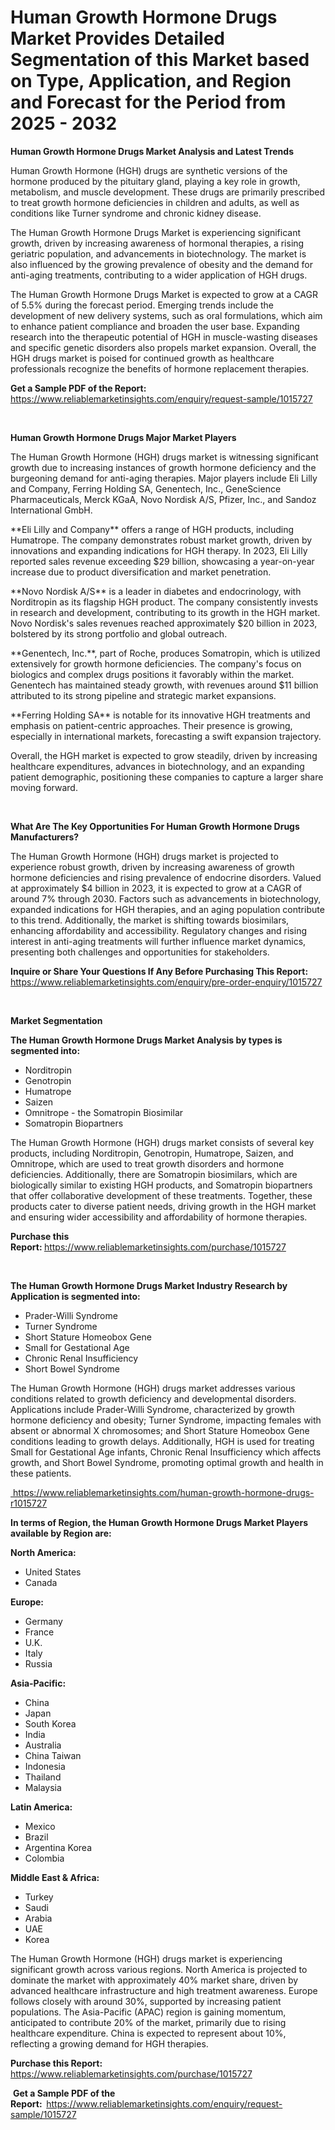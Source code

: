 <p><h1>Human Growth Hormone Drugs Market Provides Detailed Segmentation of this Market based on Type, Application, and Region and Forecast for the Period from 2025 - 2032</h1></p><p><strong>Human Growth Hormone Drugs Market Analysis and Latest Trends</strong></p>
<p><p>Human Growth Hormone (HGH) drugs are synthetic versions of the hormone produced by the pituitary gland, playing a key role in growth, metabolism, and muscle development. These drugs are primarily prescribed to treat growth hormone deficiencies in children and adults, as well as conditions like Turner syndrome and chronic kidney disease. </p><p>The Human Growth Hormone Drugs Market is experiencing significant growth, driven by increasing awareness of hormonal therapies, a rising geriatric population, and advancements in biotechnology. The market is also influenced by the growing prevalence of obesity and the demand for anti-aging treatments, contributing to a wider application of HGH drugs. </p><p>The Human Growth Hormone Drugs Market is expected to grow at a CAGR of 5.5% during the forecast period. Emerging trends include the development of new delivery systems, such as oral formulations, which aim to enhance patient compliance and broaden the user base. Expanding research into the therapeutic potential of HGH in muscle-wasting diseases and specific genetic disorders also propels market expansion. Overall, the HGH drugs market is poised for continued growth as healthcare professionals recognize the benefits of hormone replacement therapies.</p></p>
<p><strong>Get a Sample PDF of the Report:&nbsp;</strong> <a href="https://www.reliablemarketinsights.com/enquiry/request-sample/1015727?utm_campaign=3615&utm_medium=2&utm_source=Github&utm_content=ia&utm_term=19042025&utm_id=human-growth-hormone-drugs">https://www.reliablemarketinsights.com/enquiry/request-sample/1015727</a></p>
<p>&nbsp;</p>
<p><strong>Human Growth Hormone Drugs Major Market Players</strong></p>
<p><p>The Human Growth Hormone (HGH) drugs market is witnessing significant growth due to increasing instances of growth hormone deficiency and the burgeoning demand for anti-aging therapies. Major players include Eli Lilly and Company, Ferring Holding SA, Genentech, Inc., GeneScience Pharmaceuticals, Merck KGaA, Novo Nordisk A/S, Pfizer, Inc., and Sandoz International GmbH.</p><p>**Eli Lilly and Company** offers a range of HGH products, including Humatrope. The company demonstrates robust market growth, driven by innovations and expanding indications for HGH therapy. In 2023, Eli Lilly reported sales revenue exceeding $29 billion, showcasing a year-on-year increase due to product diversification and market penetration.</p><p>**Novo Nordisk A/S** is a leader in diabetes and endocrinology, with Norditropin as its flagship HGH product. The company consistently invests in research and development, contributing to its growth in the HGH market. Novo Nordisk's sales revenues reached approximately $20 billion in 2023, bolstered by its strong portfolio and global outreach.</p><p>**Genentech, Inc.**, part of Roche, produces Somatropin, which is utilized extensively for growth hormone deficiencies. The company's focus on biologics and complex drugs positions it favorably within the market. Genentech has maintained steady growth, with revenues around $11 billion attributed to its strong pipeline and strategic market expansions.</p><p>**Ferring Holding SA** is notable for its innovative HGH treatments and emphasis on patient-centric approaches. Their presence is growing, especially in international markets, forecasting a swift expansion trajectory.</p><p>Overall, the HGH market is expected to grow steadily, driven by increasing healthcare expenditures, advances in biotechnology, and an expanding patient demographic, positioning these companies to capture a larger share moving forward.</p></p>
<p>&nbsp;</p>
<p><strong>What Are The Key Opportunities For Human Growth Hormone Drugs Manufacturers?</strong></p>
<p><p>The Human Growth Hormone (HGH) drugs market is projected to experience robust growth, driven by increasing awareness of growth hormone deficiencies and rising prevalence of endocrine disorders. Valued at approximately $4 billion in 2023, it is expected to grow at a CAGR of around 7% through 2030. Factors such as advancements in biotechnology, expanded indications for HGH therapies, and an aging population contribute to this trend. Additionally, the market is shifting towards biosimilars, enhancing affordability and accessibility. Regulatory changes and rising interest in anti-aging treatments will further influence market dynamics, presenting both challenges and opportunities for stakeholders.</p></p>
<p><strong>Inquire or Share Your Questions If Any Before Purchasing This Report:</strong> <a href="https://www.reliablemarketinsights.com/enquiry/pre-order-enquiry/1015727?utm_campaign=3615&utm_medium=2&utm_source=Github&utm_content=ia&utm_term=19042025&utm_id=human-growth-hormone-drugs">https://www.reliablemarketinsights.com/enquiry/pre-order-enquiry/1015727</a></p>
<p>&nbsp;</p>
<p><strong>Market Segmentation</strong></p>
<p><strong>The Human Growth Hormone Drugs Market Analysis by types is segmented into:</strong></p>
<p><ul><li>Norditropin</li><li>Genotropin</li><li>Humatrope</li><li>Saizen</li><li>Omnitrope - the Somatropin Biosimilar</li><li>Somatropin Biopartners</li></ul></p>
<p><p>The Human Growth Hormone (HGH) drugs market consists of several key products, including Norditropin, Genotropin, Humatrope, Saizen, and Omnitrope, which are used to treat growth disorders and hormone deficiencies. Additionally, there are Somatropin biosimilars, which are biologically similar to existing HGH products, and Somatropin biopartners that offer collaborative development of these treatments. Together, these products cater to diverse patient needs, driving growth in the HGH market and ensuring wider accessibility and affordability of hormone therapies.</p></p>
<p><strong>Purchase this Report:&nbsp;</strong><a href="https://www.reliablemarketinsights.com/purchase/1015727?utm_campaign=3615&utm_medium=2&utm_source=Github&utm_content=ia&utm_term=19042025&utm_id=human-growth-hormone-drugs">https://www.reliablemarketinsights.com/purchase/1015727</a></p>
<p>&nbsp;</p>
<p><strong>The Human Growth Hormone Drugs Market Industry Research by Application is segmented into:</strong></p>
<p><ul><li>Prader-Willi Syndrome</li><li>Turner Syndrome</li><li>Short Stature Homeobox Gene</li><li>Small for Gestational Age</li><li>Chronic Renal Insufficiency</li><li>Short Bowel Syndrome</li></ul></p>
<p><p>The Human Growth Hormone (HGH) drugs market addresses various conditions related to growth deficiency and developmental disorders. Applications include Prader-Willi Syndrome, characterized by growth hormone deficiency and obesity; Turner Syndrome, impacting females with absent or abnormal X chromosomes; and Short Stature Homeobox Gene conditions leading to growth delays. Additionally, HGH is used for treating Small for Gestational Age infants, Chronic Renal Insufficiency which affects growth, and Short Bowel Syndrome, promoting optimal growth and health in these patients.</p></p>
<p><a href="https://www.reliablemarketinsights.com/human-growth-hormone-drugs-r1015727?utm_campaign=3615&utm_medium=2&utm_source=Github&utm_content=ia&utm_term=19042025&utm_id=human-growth-hormone-drugs">&nbsp;https://www.reliablemarketinsights.com/human-growth-hormone-drugs-r1015727</a></p>
<p><strong>In terms of Region, the Human Growth Hormone Drugs Market Players available by Region are:</strong></p>
<p>
    <p> <strong> North America: </strong>
        <ul>
            <li>United States</li>
            <li>Canada</li>
        </ul>
        </p> 
    <p> <strong> Europe: </strong>
        <ul>
            <li>Germany</li>
            <li>France</li>
            <li>U.K.</li>
            <li>Italy</li>
            <li>Russia</li>
        </ul>
        </p> 
    <p> <strong> Asia-Pacific: </strong>
        <ul>
            <li>China</li>
            <li>Japan</li>
            <li>South Korea</li>
            <li>India</li>
            <li>Australia</li>
            <li>China Taiwan</li>
            <li>Indonesia</li>
            <li>Thailand</li>
            <li>Malaysia</li>
        </ul>
        </p> 
    <p> <strong> Latin America: </strong>
        <ul>
            <li>Mexico</li>
            <li>Brazil</li>
            <li>Argentina Korea</li>
            <li>Colombia</li>
        </ul>
        </p> 
    <p> <strong> Middle East & Africa: </strong>
        <ul>
            <li>Turkey</li>
            <li>Saudi</li>
            <li>Arabia</li>
            <li>UAE</li>
            <li>Korea</li>
        </ul>
    </p>
    </p>
<p><p>The Human Growth Hormone (HGH) drugs market is experiencing significant growth across various regions. North America is projected to dominate the market with approximately 40% market share, driven by advanced healthcare infrastructure and high treatment awareness. Europe follows closely with around 30%, supported by increasing patient populations. The Asia-Pacific (APAC) region is gaining momentum, anticipated to contribute 20% of the market, primarily due to rising healthcare expenditure. China is expected to represent about 10%, reflecting a growing demand for HGH therapies.</p></p>
<p><strong>Purchase this Report: </strong><a href="https://www.reliablemarketinsights.com/purchase/1015727?utm_campaign=3615&utm_medium=2&utm_source=Github&utm_content=ia&utm_term=19042025&utm_id=human-growth-hormone-drugs">https://www.reliablemarketinsights.com/purchase/1015727</a></p>
<p>&nbsp;<strong>Get a Sample PDF of the Report:&nbsp;&nbsp;</strong><a href="https://www.reliablemarketinsights.com/enquiry/request-sample/1015727?utm_campaign=3615&utm_medium=2&utm_source=Github&utm_content=ia&utm_term=19042025&utm_id=human-growth-hormone-drugs">https://www.reliablemarketinsights.com/enquiry/request-sample/1015727</a></p>
<p><strong></strong></p>
<p><p></p><p></p><p></p></p>